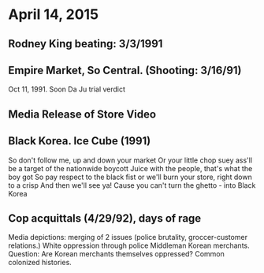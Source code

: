 # April 14, 2015

## Rodney King beating: 3/3/1991

## Empire Market, So Central. (Shooting: 3/16/91)
Oct 11, 1991. Soon Da Ju trial verdict

## Media Release of Store Video

## Black Korea. Ice Cube (1991)
So don't follow me, up and down your market
Or your little chop suey ass'll be a target
of the nationwide boycott
Juice with the people, that's what the boy got
So pay respect to the black fist
or we'll burn your store, right down to a crisp
And then we'll see ya!
Cause you can't turn the ghetto - into Black Korea

## Cop acquittals (4/29/92), days of rage
Media depictions: merging of 2 issues (police brutality, groccer-customer relations.)
White oppression through police
Middleman Korean merchants.  Question: Are Korean merchants themselves oppressed?
Common colonized histories.
